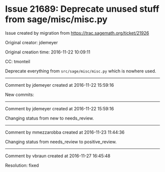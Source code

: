 # Issue 21689: Deprecate unused stuff from sage/misc/misc.py

Issue created by migration from https://trac.sagemath.org/ticket/21926

Original creator: jdemeyer

Original creation time: 2016-11-22 10:09:11

CC:  tmonteil

Deprecate everything from `src/sage/misc/misc.py` which is nowhere used.


---

Comment by jdemeyer created at 2016-11-22 15:59:16

New commits:


---

Comment by jdemeyer created at 2016-11-22 15:59:16

Changing status from new to needs_review.


---

Comment by mmezzarobba created at 2016-11-23 11:44:36

Changing status from needs_review to positive_review.


---

Comment by vbraun created at 2016-11-27 16:45:48

Resolution: fixed
